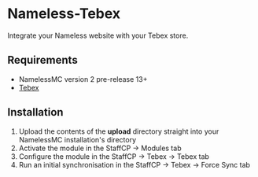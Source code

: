 # Nameless-Tebex
Integrate your Nameless website with your Tebex store.

## Requirements
- NamelessMC version 2 pre-release 13+
- [Tebex](https://www.tebex.io/)

## Installation
1. Upload the contents of the **upload** directory straight into your NamelessMC installation's directory
2. Activate the module in the StaffCP -> Modules tab
3. Configure the module in the StaffCP -> Tebex -> Tebex tab
4. Run an initial synchronisation in the StaffCP -> Tebex -> Force Sync tab